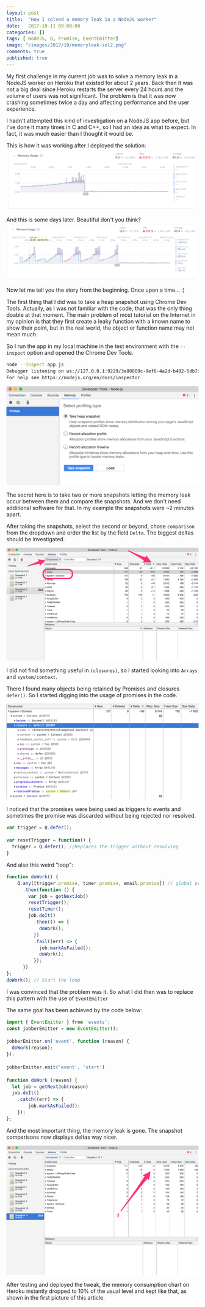 ```yaml
---
layout: post
title:  "How I solved a memory leak in a NodeJS worker"
date:   2017-10-11 09:00:00
categories: []
tags: [ NodeJS, Q, Promise, EventEmitter]
image: "/images/2017/10/memoryleak-sol2.png"
comments: true
published: true
---
```


My first challenge in my current job was to solve a memory leak in a NodeJS worker on Heroku that existed for about 2 years. Back then it was not a big deal since Heroku restarts the server every 24 hours and the volume of users was not significant. The problem is that it was now crashing sometimes twice a day and affecting performance and the user experience.

I hadn't attempted this kind of investigation on a NodeJS app before, but I've done it many times in C and C++, so I had an idea as what to expect. In fact, it was much easier than I thought it would be.

This is how it was working after I deployed the solution:
![Result 1](/images/2017/10/memoryleak-sol1.png)

And this is some days later. Beautiful don't you think?
![Result 2](/images/2017/10/memoryleak-sol2.png)

Now let me tell you the story from the beginning. Once upon a time... :)

The first thing that I did was to take a heap snapshot using Chrome Dev Tools. Actually, as I was not familiar with the code, that was the only thing doable at that moment. 
The main problem of most tutorial on the Internet in my opinion is that they first create a leaky function with a known name to show their point, but in the real world, the object or function name may not mean much.

So I run the app in my local machine in the test environment with the `--inspect` option and opened the Chrome Dev Tools.

```bash
node --inspect app.js
Debugger listening on ws://127.0.0.1:9229/3e80809c-9ef8-4a2d-b402-5db73c30b7ed
For help see https://nodejs.org/en/docs/inspector
```

![Chrome Dev Tools](/images/2017/10/Developer_Tools_-_Node_js.png)

The secret here is to take two or more snapshots letting the memory leak occur between them and compare the snapshots. And we don't need additional software for that. In my example the snapshots were ~2 minutes apart.

After taking the snapshots, select the second or beyond, chose `comparison` from the dropdown and order the list by the field `Delta`. The biggest deltas should be investigated.

![Delta](/images/2017/10/Developer_Tools_delta.png)

I did not find something useful in `(closures)`, so I started looking into `Arrays` and `system/context`.

There I found many objects being retained by Promises and closures `defer()`. So I started digging into the usage of promises in the code.

![Delta](/images/2017/10/Developer_Tools_closures.png)

I noticed that the promises were being used as triggers to events and sometimes the promise was discarded without being rejected nor resolved.

```js
var trigger = Q.defer();

var resetTrigger = function() {
  trigger = Q.defer(); //Replaces the trigger without resolving
}
```

And also this weird "loop":

```js
function doWork() {
    Q.any([trigger.promise, timer.promise, email.promise]) // global promises
      .then(function () {
        var job = getNextJob()
        resetTrigger();
        resetTimer();
        job.doIt()
          .then(() => {
            doWork();
          })
          .fail((err) => {
            job.markAsFailed();
            doWork();
          });
      })
};
doWork(); // Start the loop
```

I was convinced that the problem was it. So what I did then was to replace this pattern with the use of `EventEmitter`

The same goal has been achieved by the code below:

```js
import { EventEmitter } from 'events';
const jobberEmitter = new EventEmitter();

jobberEmitter.on('event', function (reason) {
  doWork(reason);
});

jobberEmitter.emit('event', 'start')

function doWork (reason) {
  let job = getNextJob(reason)
  job.doIt()
    .catch((err) => {
        job.markAsFailed();
    });
};

```

And the most important thing, the memory leak is gone. The snapshot comparisons now displays deltas way nicer.

![New Delta](/images/2017/10/Developer_Tools_newdelta.png)

After testing and deployed the tweak, the memory consumption chart on Heroku instantly dropped to 10% of the usual level and kept like that, as shown in the first picture of this article.
